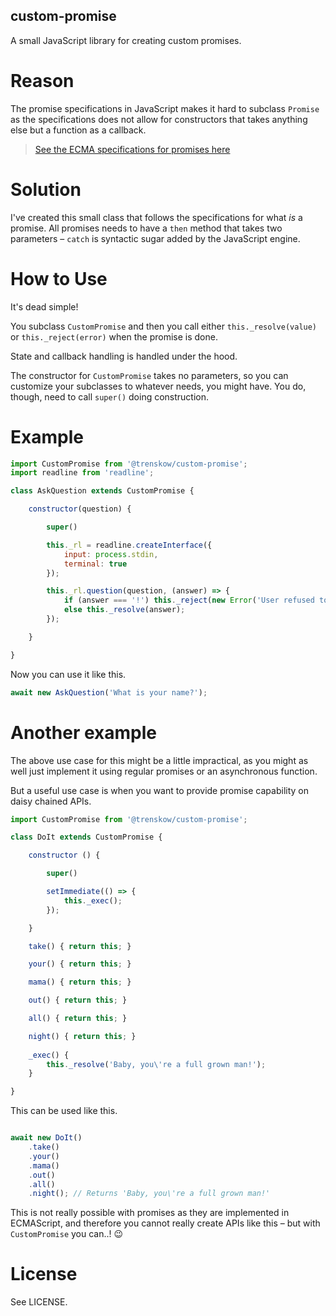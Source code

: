 custom-promise
----

A small JavaScript library for creating custom promises.

# Reason

The promise specifications in JavaScript makes it hard to subclass `Promise` as the specifications does not allow for constructors that takes anything else but a function as a callback.

> [See the ECMA specifications for promises here](https://tc39.es/ecma262/#sec-newpromisecapability)

# Solution

I've created this small class that follows the specifications for what *is* a promise. All promises needs to have a `then` method that takes two parameters – `catch` is syntactic sugar added by the JavaScript engine.

# How to Use

It's dead simple!

You subclass `CustomPromise` and then you call either `this._resolve(value)` or `this._reject(error)` when the promise is done.

State and callback handling is handled under the hood.

The constructor for `CustomPromise` takes no parameters, so you can customize your subclasses to whatever needs, you might have. You do, though, need to call `super()` doing construction.

# Example

````javascript
import CustomPromise from '@trenskow/custom-promise';
import readline from 'readline';

class AskQuestion extends CustomPromise {

	constructor(question) {

		super()

		this._rl = readline.createInterface({
			input: process.stdin,
			terminal: true
		});

		this._rl.question(question, (answer) => {
			if (answer === '!') this._reject(new Error('User refused to answer!'))
			else this._resolve(answer);
		});

	}

}
````

Now you can use it like this.

````javascript
await new AskQuestion('What is your name?');
````

# Another example

The above use case for this might be a little impractical, as you might as well just implement it using regular promises or an asynchronous function.

But a useful use case is when you want to provide promise capability on daisy chained APIs.

````javascript
import CustomPromise from '@trenskow/custom-promise';

class DoIt extends CustomPromise {

	constructor () {

		super()

		setImmediate(() => {
			this._exec();
		});

	}

	take() { return this; }

	your() { return this; }

	mama() { return this; }

	out() { return this; }

	all() { return this; }

	night() { return this; }
	
	_exec() {
		this._resolve('Baby, you\'re a full grown man!');
	}

}
````

This can be used like this.

````javascript

await new DoIt()
	.take()
	.your()
	.mama()
	.out()
	.all()
	.night(); // Returns 'Baby, you\'re a full grown man!'

````

This is not really possible with promises as they are implemented in ECMAScript, and therefore you cannot really create APIs like this – but with `CustomPromise` you can..! 😉

# License

See LICENSE.
